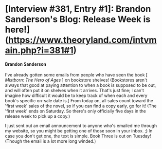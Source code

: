 # [Interview #381, Entry #1]: Brandon Sanderson's Blog: Release Week is here!](https://www.theoryland.com/intvmain.php?i=381#1)

#### Brandon Sanderson

I've already gotten some emails from people who have seen the book [
*Mistborn: The Hero of Ages*
] on bookstore shelves! (Bookstores aren't always that good at paying attention to when a book is supposed to be out, and will often put it on shelves when it arrives. That's just fine; I can't imagine how difficult it would be to keep track of when each and every book's specific on-sale date is.) From today on, all sales count toward the 'first week' sales of the novel, so if you can find a copy early, go for it! (The 'first week' ends on Saturday. So there's only officially five days in the release week to pick up a copy.)

I just sent out an email announcement to anyone who's emailed me through my website, so you might be getting one of those soon in your inbox. ;) In case you don't get one, the text is simple. Book Three is out on Tuesday! (Though the email is a lot more long winded.)

